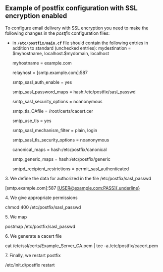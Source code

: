 Example of postfix configuration with SSL encryption enabled
------------------------------------------------------------

To configure email delivery with SSL encryption you need to make 
the following changes in the *postfix* configuration files:

- in **`/etc/postfix/main.cf`** file should contain the following 
entries in addition to standard (unchecked entries):
  mydestination = \$myhostname, localhost.\$mydomain, localhost
  
  myhostname = example.com
  
  relayhost = \[smtp.example.com\]:587
  
  smtp\_sasl\_auth\_enable = yes
  
  smtp\_sasl\_password\_maps = hash:/etc/postfix/sasl\_passwd
  
  smtp\_sasl\_security\_options = noanonymous
  
  smtp\_tls\_CAfile = /root/certs/cacert.cer
  
  smtp\_use\_tls = yes
  
  smtp\_sasl\_mechanism\_filter = plain, login
  
  smtp\_sasl\_tls\_security\_options = noanonymous
  
  canonical\_maps = hash:/etc/postfix/canonical
  
  smtp\_generic\_maps = hash:/etc/postfix/generic
  
  smtpd\_recipient\_restrictions = permit\_sasl\_authenticated
 
3\. We define the data for authorized in the file 
  /etc/postfix/sasl\_passwd

  \[smtp.example.com\]:587
  [[USER\@example.com:PASS]{.underline}](mailto:USER@example.com:PASS)

4\. We give appropriate permissions

  chmod 400 /etc/postfix/sasl\_passwd

5\. We map 
  
  postmap /etc/postfix/sasl\_passwd

6\. We generate a cacert file

  cat /etc/ssl/certs/Example\_Server\_CA.pem \| tee -a
  /etc/postfix/cacert.pem

7\. Finally, we restart postfix

  /etc/init.d/postfix restart
